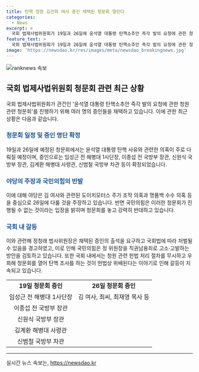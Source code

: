 ```yaml
---
title: 탄핵 청원 김건희 여사 증인 채택된 청문회 열린다
categories:
  - News
excerpt: >
  국회 법제사법위원회가 19일과 26일에 윤석열 대통령 탄핵소추안 즉각 발의 요청에 관한 청원 관련 청문회를 연다. 청문회 증인으로는 채상병 사건과 김여사 의혹 관련해 임성근 전 해병대 1사단장부터 김여사와 최씨, 최재영 목사까지 포함돼 있다. 야당과 여당은 청문회 진행에 대한 의견차이로 논란이 빚어지고 있으며, 청원 관련 헌법 처리 절차를 무시해 청문회를 열기에 대한 논란도 있다. 이에 정청래 법사위원장과 국민의힘 의원들 사이에서 갈등이 계속되고 있다. (총 단어 수: 150)
feature_text: >
  국회 법제사법위원회가 19일과 26일에 윤석열 대통령 탄핵소추안 즉각 발의 요청에 관한 청원 관련 청문회를 연다. 청문회 증인으로는 채상병 사건과 김여사 의혹 관련해 임성근 전 해병대 1사단장부터 김여사와 최씨, 최재영 목사까지 포함돼 있다. 야당과 여당은 청문회 진행에 대한 의견차이로 논란이 빚어지고 있으며, 청원 관련 헌법 처리 절차를 무시해 청문회를 열기에 대한 논란도 있다. 이에 정청래 법사위원장과 국민의힘 의원들 사이에서 갈등이 계속되고 있다. (총 단어 수: 150)
image: 'https://newsdao.kr/res/images/meta/newsdao_breakingnews.jpg'
---
```


<p><img src="https://newsdao.kr/res/images/meta/newsdao_breakingnews.jpg" alt="ranknews 속보" /></p>

<h2 data-ke-size="size26">국회 법제사법위원회 청문회 관련 최근 상황</h2>

<p data-ke-size="size16">국회 법제사법위원회가 관건인 '윤석열 대통령 탄핵소추안 즉각 발의 요청에 관한 청원 관련 청문회'를 진행하기 위해 여러 명의 증인들을 채택하고 있습니다. 이에 관한 최근 상황은 다음과 같습니다.</p>

<h3><b><span style="color: #1a5490;">청문회 일정 및 증인 명단 확정</span></b></h3>

<p data-ke-size="size16">19일과 26일에 예정된 청문회에서는 윤석열 대통령 탄핵 사유와 관련한 의혹이 주로 다뤄질 예정이며, 증인으로는 임성근 전 해병대 1사단장, 이종섭 전 국방부 장관, 신원식 국방부 장관, 김계환 해병대 사령관, 신범철 국방부 차관 등이 확정되었습니다.</p>

<h3><b><span style="color: #1a5490;">야당의 주장과 국민의힘의 반발</span></b></h3>

<p data-ke-size="size16">이에 대해 야당은 김 여사와 관련된 도이치모터스 주가 조작 의혹과 명품백 수수 의혹 등을 중심으로 26일에 다룰 것을 주장하고 있습니다. 반면 국민의힘은 이러한 청문회가 진행될 수 없는 것이라는 입장을 밝히며 청문회를 놓고 강력히 반대하고 있습니다.</p>

<h3><b><span style="color: #1a5490;">국회 내 갈등</span></b></h3>

<p data-ke-size="size16">이와 관련해 정청래 법사위원장은 채택된 증인의 출석을 요구하고 국회법에 따라 처벌될 수 있음을 경고하였고, 이로 인해 국민의힘은 정 위원장을 직권남용죄로 고소·고발하는 방안을 검토하고 있습니다. 또한 국회 내에서는 청원 관련 헌법 처리 절차를 무시하고 우회해 청문회를 열어 탄핵 조사를 하는 것이 헌법상 위배된다는 이야기로 인해 갈등이 지속되고 있습니다.</p>

<table>
    <tr>
        <td style="text-align: center; height: 17px;"><b>19일 청문회 증인</b></td>
        <td style="text-align: center; height: 17px;"><b>26일 청문회 증인</b></td>
    </tr>
    <tr>
        <td style="text-align: center; height: 17px;">임성근 전 해병대 1사단장</td>
        <td style="text-align: center; height: 17px;">김 여사, 최씨, 최재영 목사 등</td>
    </tr>
    <tr>
        <td style="text-align: center; height: 17px;">이종섭 전 국방부 장관</td>
        <td style="text-align: center; height: 17px;"></td>
    </tr>
    <tr>
        <td style="text-align: center; height: 17px;">신원식 국방부 장관</td>
        <td style="text-align: center; height: 17px;"></td>
    </tr>
    <tr>
        <td style="text-align: center; height: 17px;">김계환 해병대 사령관</td>
        <td style="text-align: center; height: 17px;"></td>
    </tr>
    <tr>
        <td style="text-align: center; height: 17px;">신범철 국방부 차관</td>
        <td style="text-align: center; height: 17px;"></td>
    </tr>
</table>

<p><hr></p>
실시간 뉴스 속보는, <a href="https://newsdao.kr" rel="dofollow">https://newsdao.kr</a>



